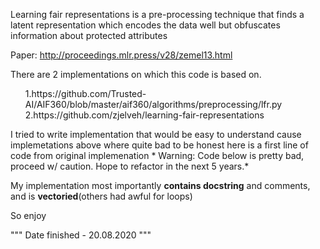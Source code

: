 Learning fair representations is a pre-processing technique that finds a
latent representation which encodes the data well but obfuscates information
about protected attributes

Paper: http://proceedings.mlr.press/v28/zemel13.html

There are 2 implementations on which this code is based on.
<ol>1.https://github.com/Trusted-AI/AIF360/blob/master/aif360/algorithms/preprocessing/lfr.py
  2.https://github.com/zjelveh/learning-fair-representations
</ol>
I tried to write implementation that would be easy to understand cause implemetations above where quite bad to be honest here is a first line of code from original implemenation   
* Warning: Code below is pretty bad, proceed w/ caution. Hope to refactor in the next 5 years.*

My implementation most importantly **contains docstring** and comments, and is **vectoried**(others had awful for loops)

So enjoy

"""
Date finished - 20.08.2020
"""
